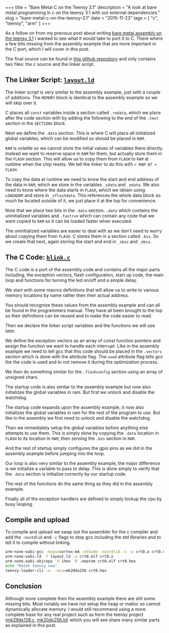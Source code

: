 +++
title = "Bare Metal C on the Teensy 3.1"
description = "A look at bare metal programming in c on the teensy 3.1 with out external dependencies."
slug = "bare-metal-c-on-the-teensy-3.1"
date = "2015-11-23"
tags = [ "c", "teensy", "arm" ]
+++

As a follow on from my previous post about writing [bare metal assembly on the
teensy 3.1](/bare-metal-assembly-on-the-teensy-3.1/) I wanted to see what it
would take to port it to C. There where a few bits missing from the assembly
example that are more important in the C port, which I will cover in this post.

The final source can be found in [this github
repository](https://github.com/mdaffin/embedded-examples/tree/master/teensy-3-c)
and only contains two files: the c source and the linker script.

## The Linker Script: [`layout.ld`](https://github.com/mdaffin/embedded-examples/blob/master/teensy-3-c/layout.ld)

The linker script is very similar to the assembly example, just with a couple of
additions. The `MEMORY` block is identical to the assembly example so we will
skip over it.

C places all `const` variables inside a section called `.rodata`, which we place
after the code section with by adding the following to the end of the `.text`
section in the `SECTIONS` block.

<code data-gist-id="f9132c388fae9ef5f5fe" data-gist-file="layout.ld" data-gist-line="44-45"></code>

Next we define the `.data` section. This is where C will place all initialized
global variables, which can be modified so should be placed in `RAM`.

<code data-gist-id="f9132c388fae9ef5f5fe" data-gist-file="layout.ld" data-gist-line="48-55"></code>

`RAM` is volatile so we cannot store the initial values of variables there
directly. Instead we want to reserve space in `RAM` for them, but actually store
them in the `FLASH` section. This will allow us to copy them from `FLASH` to
`RAM` at runtime when the chip resets. We tell the linker to do this with `> RAM
AT > FLASH`.

To copy the data at runtime we need to know the start and end address of the
data in `RAM`, which we store in the variables `_sdata` and `_edata`. We also
need to know where the data starts in `FLASH`, which we obtain using `LOADADDR`
and store in `_sflashdata`. This references the whole data block so much be
located outside of it, we just place it at the top for convenience.

<code data-gist-id="f9132c388fae9ef5f5fe" data-gist-file="layout.ld" data-gist-line="29"></code>

Note that we place two bits in the `.data` section. `.data` which contains the
uninitialized variables and `.fastrun` which can contain any code that we want
copied to `RAM` so it can be loaded faster when executed.

The uninitialized variables are easier to deal with as we don't need to worry
about copying them from `FLASH`. C stores them in a section called `.bss`. So we
create that next, again storing the start and end in `_sbss` and `_ebss`.

<code data-gist-id="f9132c388fae9ef5f5fe" data-gist-file="layout.ld" data-gist-line="57-64"></code>

## The C Code: [`blink.c`](https://github.com/mdaffin/embedded-examples/blob/master/teensy-3-c/blink.c)

The C code is a port of the assembly code and contains all the major parts
including, the exception vectors, flash configuration, start up code, the main
loop and functions for turning the led on/off and a simple delay.

We start with some macros definitions that will allow us to write to various
memory locations by name rather then their actual address.

<code data-gist-id="f9132c388fae9ef5f5fe" data-gist-file="blink.c" data-gist-line="30-35"></code>

You should recognize these values from the assembly example and can all be found
in the programmers manual. They have all been brought to the top so their
definitions can be reused and to make the code easier to read.

Then we declare the linker script variables and the functions we will use later.

<code data-gist-id="f9132c388fae9ef5f5fe" data-gist-file="blink.c" data-gist-line="37-53"></code>

We define the exception vectors as an array of const function pointers and
assign the function we want to handle each interrupt. Like in the assembly
example we need to tell gcc that this code should be placed in the `.vectors`
section which is done with the attribute flag. The `used` attribute flag tells
gcc the the code is used and to not remove it during the optimization process.

<code data-gist-id="f9132c388fae9ef5f5fe" data-gist-file="blink.c" data-gist-line="55-64"></code>

We then do something similar for the `.flashconfig` section using an array of
unsigned chars.

<code data-gist-id="f9132c388fae9ef5f5fe" data-gist-file="blink.c" data-gist-line="66-70"></code>

The startup code is also similar to the assembly example but now also
initializes the global variables in ram. But first we unlock and
disable the watchdog.

The startup code expands upon the assembly example, it now also initializes the
global variables in ram for the rest of the program to use. But like in the
assembly we first need to unlock and disable the watchdog.

<code data-gist-id="f9132c388fae9ef5f5fe" data-gist-file="blink.c" data-gist-line="72-76"></code>

Then we immediately setup the global variables before anything else attempts to
use them. This is simply done by copying the `.data` location in `FLASH` to its
location in `RAM`, then zeroing the `.bss` section in `RAM`.

<code data-gist-id="f9132c388fae9ef5f5fe" data-gist-file="blink.c" data-gist-line="78-83"></code>

And the rest of startup simply configures the gpio pins as we did in the
assembly example before jumping into the loop.

<code data-gist-id="f9132c388fae9ef5f5fe" data-gist-file="blink.c" data-gist-line="85-93"></code>

Our loop is also very similar to the assembly example, the major difference is
we initialize a variable to pass to delay. This is done simply to verify that
the `.data` section is initialize correctly by our startup code.

<code data-gist-id="f9132c388fae9ef5f5fe" data-gist-file="blink.c" data-gist-line="95-103"></code>

The rest of the functions do the same thing as they did in the assembly example.

<code data-gist-id="f9132c388fae9ef5f5fe" data-gist-file="blink.c" data-gist-line="105-116"></code>

Finally all of the exception handlers are defined to simply lockup the cpu by
busy looping.

<code data-gist-id="f9132c388fae9ef5f5fe" data-gist-file="blink.c" data-gist-line="118-122"></code>

## Compile and upload

To compile and upload we swap out the assembler for the c compiler and add the `-nostdlib` and `-c` flags to stop gcc including the std libraries and to tell it to compile without linking.

~~~bash
arm-none-eabi-gcc -mcpu=cortex-m4 -mthumb -nostdlib -c -o crt0.o crt0.c
arm-none-eabi-ld -T layout.ld -o crt0.elf crt0.o
arm-none-eabi-objcopy -O ihex -R .eeprom crt0.elf crt0.hex
echo "Reset teensy now"
teensy-loader-cli -w --mcu=mk20dx256 crt0.hex
~~~

## Conclusion

Although more complete then the assembly example there are still some missing
bits. Most notably we have not setup the heap or malloc so cannot dynamically
allocate memory. I would still recommend using a more complete base for any real
project such as form the teensy project
([mk29dx128.c](https://github.com/PaulStoffregen/cores/blob/master/teensy3/mk20dx128.c),
[mk20dx256.ld](https://github.com/PaulStoffregen/cores/blob/master/teensy3/mk20dx256.ld))
which you will see share many similar parts as explained in this post.
